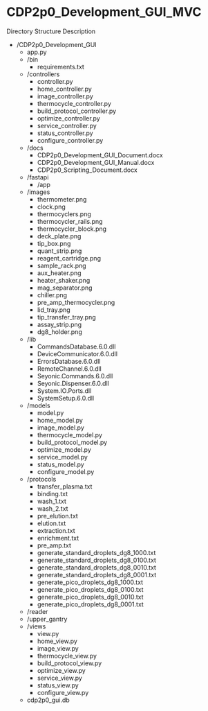 # CDP2p0_Development_GUI_MVC

Directory Structure Description
  - /CDP2p0_Development_GUI
    - app.py
    - /bin
      - requirements.txt
    - /controllers
      - controller.py
      - home_controller.py
      - image_controller.py
      - thermocycle_controller.py
      - build_protocol_controller.py
      - optimize_controller.py
      - service_controller.py
      - status_controller.py
      - configure_controller.py
    - /docs
      - CDP2p0_Development_GUI_Document.docx 
      - CDP2p0_Development_GUI_Manual.docx
      - CDP2p0_Scripting_Document.docx
    - /fastapi
      - /app 
    - /images
      - thermometer.png
      - clock.png
      - thermocyclers.png
      - thermocycler_rails.png
      - thermocycler_block.png
      - deck_plate.png 
      - tip_box.png
      - quant_strip.png
      - reagent_cartridge.png
      - sample_rack.png
      - aux_heater.png
      - heater_shaker.png
      - mag_separator.png
      - chiller.png
      - pre_amp_thermocycler.png
      - lid_tray.png
      - tip_transfer_tray.png
      - assay_strip.png
      - dg8_holder.png
    - /lib
      - CommandsDatabase.6.0.dll
      - DeviceCommunicator.6.0.dll
      - ErrorsDatabase.6.0.dll
      - RemoteChannel.6.0.dll
      - Seyonic.Commands.6.0.dll
      - Seyonic.Dispenser.6.0.dll
      - System.IO.Ports.dll
      - SystemSetup.6.0.dll 
    - /models
      - model.py
      - home_model.py
      - image_model.py
      - thermocycle_model.py
      - build_protocol_model.py
      - optimize_model.py
      - service_model.py
      - status_model.py
      - configure_model.py
    - /protocols
      - transfer_plasma.txt
      - binding.txt
      - wash_1.txt
      - wash_2.txt
      - pre_elution.txt
      - elution.txt
      - extraction.txt
      - enrichment.txt
      - pre_amp.txt
      - generate_standard_droplets_dg8_1000.txt
      - generate_standard_droplets_dg8_0100.txt
      - generate_standard_droplets_dg8_0010.txt
      - generate_standard_droplets_dg8_0001.txt
      - generate_pico_droplets_dg8_1000.txt
      - generate_pico_droplets_dg8_0100.txt
      - generate_pico_droplets_dg8_0010.txt
      - generate_pico_droplets_dg8_0001.txt
    - /reader 
    - /upper_gantry
    - /views
      - view.py
      - home_view.py
      - image_view.py
      - thermocycle_view.py
      - build_protocol_view.py
      - optimize_view.py
      - service_view.py
      - status_view.py
      - configure_view.py
    - cdp2p0_gui.db

